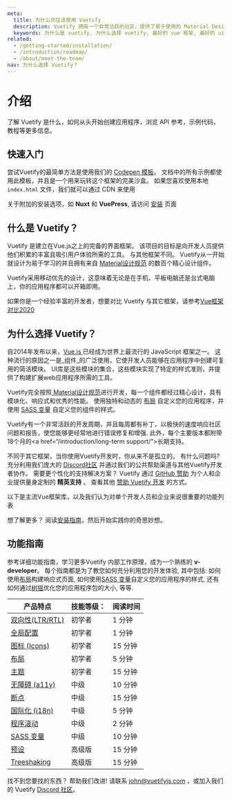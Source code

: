 ```yaml
---
meta:
  title: 为什么你应该使用 Vuetify
  description: Vuetify 拥有一个非常活跃的社区，提供了易于使用的 Material Design 组件，并持续更新。
  keywords: 为什么是 vuetify, 为什么选择 vuetify, 最好的 vue 框架, 最好的 ui 框架
related:
  - /getting-started/installation/
  - /introduction/roadmap/
  - /about/meet-the-team/
nav: 为什么选择 Vuetify？
---
```


# 介绍

了解 Vuetify 是什么，如何从头开始创建应用程序，浏览 API 参考，示例代码，教程等更多信息。

<promoted-ad slug="vuemastery-getting-started" />

## 快速入门

尝试Vuetify的最简单方法是使用我们的 [Codepen 模板](https://template.vuetifyjs.com/)。 文档中的所有示例都使用此模板，并且是一个用来玩转这个框架的完美沙盒。 如果您喜欢使用本地 `index.html` 文件，我们就可以通过 CDN</a> 来使用

</p> 

关于附加的安装选项，如 **Nuxt** 和 **VuePress**, 请访问 [安装](/getting-started/installation/) 页面



## 什么是 Vuetify？

Vuetify 是建立在Vue.js之上的完备的界面框架。 该项目的目标是向开发人员提供他们积累的丰富且吸引用户体验所需的工具。 与其他框架不同。 Vuetify从一开始就设计为易于学习的并且拥有来自 [Material设计规范](https://material.io/) 的数百个精心设计组件。

Vuetify采用移动优先的设计，这意味着无论是在手机、平板电脑还是台式电脑上，你的应用程序都可以开箱即用。

如果你是一个经验丰富的开发者，想要对比 Vuetify 与其它框架，请参考[Vue框架对比2020](#comparison)



## 为什么选择 Vuetify？

自2014年发布以来，[Vue.js ](https://vuejs.org/) 已经成为世界上最流行的 JavaScript 框架之一。 这种流行的原因之一是_组件_的广泛使用，它使开发人员能够在应用程序中创建可复用的简洁模块。 UI库是这些模块的集合，这些模块实现了特定的样式准则，并提供了构建扩展web应用程序所需的工具。

Vuetify完全按照[ Material设计规范](https://material.io/)进行开发，每一个组件都经过精心设计，具有模块化、响应式和优秀的性能。 使用独特和动态的 [布局](/features/layouts/) 自定义您的应用程序，并使用 [SASS 变量](/features/sass-variables/) 自定义您的组件的样式。

Vuetify有一个非常活跃的开发周期，并且每周都有补丁，以极快的速度响应社区问题和报告，使您能够更经常地进行错误修复和增强. 此外，每个主要版本都附带18个月的<a href=“/introduction/long-term support/”>长期支持</a>。

不同于其它框架，当你使用Vuetify开发时，你从来不是孤立的。 有什么问题吗? 充分利用我们庞大的 [Discord社区](https://community.vuetifyjs.com/) 并通过我们的公共帮助渠道与其他Vuetify开发者协作。 需要更个性化的支持解决方案？ Vuetify 通过 [GitHub 赞助](https://github.com/sponsors/johnleider) 为个人和企业提供量身定制的 **精英支持** 。 查看其他 [赞助 Vuetify 开发](/about/sponsors-and-backers/) 的方式。

以下是主流Vue框架库，以及我们认为对单个开发人员和企业来说很重要的功能列表

<vuetify-comparison />

想了解更多？ 阅读[安装指南](/getting-started/installation/)，然后开始实践你的奇思妙想。



## 功能指南

参考详细功能指南，学习更多Vuetify 内部工作原理，成为一个熟练的 **v-developer**。 每个指南都是为了教您如何充分利用您的开发体验, 其中包括: 如何使用[布局](/features/layouts/)构建响应式页面, 如何使用[SASS 变量](/features/sass-variables/)自定义您的应用程序的样式, 还有如何通过[树摇](/features/treeshaking/)优化您的应用程序包的大小, 等等.

| 产品特点                                          | 技能等级： | 阅读时间  |
| --------------------------------------------- | ----- | ----- |
| [双向性(LTR/RTL)](/features/bidirectionality/)   | 初学者   | 1 分钟  |
| [全局配置](/features/global-config/)              | 初学者   | 1 分钟  |
| [图标 (Icons)](/features/icon-fonts/)           | 初学者   | 15 分钟 |
| [布局](/features/layouts/)                      | 初学者   | 5 分钟  |
| [主题](/features/theme/)                        | 初学者   | 15 分钟 |
| [无障碍 (a11y)](/features/accessibility)         | 中级    | 10 分钟 |
| [断点](/features/breakpoints)                   | 中级    | 15 分钟 |
| [国际化 (i18n)](/features/internationalization/) | 中级    | 5 分钟  |
| [程序滚动](/features/scrolling/)                  | 中级    | 2 分钟  |
| [SASS 变量](/features/sass-variables/)          | 中级    | 10 分钟 |
| [预设](/features/presets/)                      | 高级版   | 15 分钟 |
| [Treeshaking](/features/treeshaking/)         | 高级版   | 15 分钟 |


找不到您要找的东西？ 帮助我们改进! 请联系 [john@vuetifyjs.com](mailto:john@vuetifyjs.com) ，或加入我们的 Vuetify [Discord 社区](https://community.vuetifyjs.com/)。

<promoted-ad slug="vuetify-discord" />

<backmatter />
